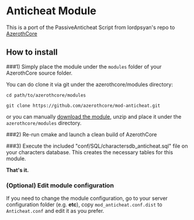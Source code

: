 # Anticheat Module

This is a port of the PassiveAnticheat Script from lordpsyan's repo to [AzerothCore](http://www.azerothcore.org)

## How to install

###1) Simply place the module under the `modules` folder of your AzerothCore source folder.

You can do clone it via git under the azerothcore/modules directory:

`cd path/to/azerothcore/modules`

`git clone https://github.com/azerothcore/mod-anticheat.git`

or you can manually [download the module](https://github.com/azerothcore/mod-anticheat/archive/master.zip), unzip and place it under the `azerothcore/modules` directory.

###2) Re-run cmake and launch a clean build of AzerothCore

###3) Execute the included "conf/SQL/charactersdb_anticheat.sql" file on your characters database. This creates the necessary tables for this module.

**That's it.**

### (Optional) Edit module configuration

If you need to change the module configuration, go to your server configuration folder (e.g. **etc**), copy `mod_anticheat.conf.dist` to `Anticheat.conf` and edit it as you prefer.
